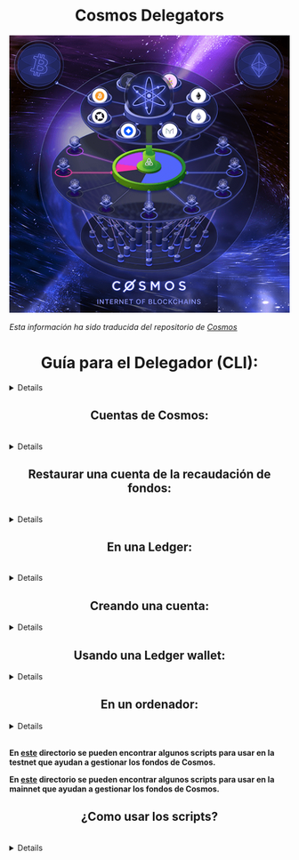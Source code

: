 
<h1 align="center">Cosmos Delegators</h1>


<p align="center"> 
<img src="/images/cosmosLogo.png">
</p>


_Esta información ha sido traducida del repositorio de [Cosmos](https://cosmos.network/docs/gaia/delegator-guide-cli.html#table-of-contents)_

<sumary>
  
<h1 align="center">Guía para el Delegador (CLI):</h1>
</sumary>
<details>
 
Este documento contiene toda la información necesaria para que los delegadores interactúen con el Cosmos Hub a través de la Interfaz Comando-Línea (CLI).

<br>

_También contiene instrucciones sobre cómo administrar las cuentas, restaurar las cuentas desde la recaudación de fondos y usar un dispositivo LedgerNano._
</details>

<sumary>
<h2 align="center">Cuentas de Cosmos:</h2>
<br>
<details>
En el centro de cada cuenta del Cosmos, hay una semilla, que toma la forma de una mnemotecnia de 12 o 24 palabras. Desde esta mnemotecnia, es posible crear cualquier número de cuentas Cosmos, es decir, pares de claves privadas/llaves públicas. Esto se denomina billetera HD (ver <a href="https://github.com/bitcoin/bips/blob/master/bip-0032.mediawiki">BIP32</a> para más información sobre la especificación de la billetera HD)

_Los fondos almacenados en una cuenta son controlados por la clave privada. Esta clave privada se genera utilizando una función unidireccional de la mnemotécnica. Si pierde la clave privada, puede recuperarla usando la mnemotécnica. Sin embargo, si pierde la mnemotécnica, perderá el acceso a todas las claves privadas derivadas. Del mismo modo, si alguien obtiene acceso a tu mnemotécnica, obtiene acceso a todas las cuentas asociadas._
</details>
</sumary>

<sumary>
<h2 align="center">Restaurar una cuenta de la recaudación de fondos:</h2>
<br>
<details>

_Si usted participó en la recaudación de fondos, debe tener en su poder una mnemotécnica de 12 palabras. Los mnemónicos recién generados usan 24 palabras, pero los mnemónicos de 12 palabras también son compatibles con todas las herramientas de Cosmos._
</details>
</sumary>

<sumary>
<h2 align="center">En una Ledger:</h2>
<br>
<details>
En el núcleo de un dispositivo Ledger, hay una mnemotécnica utilizada para generar cuentas en múltiples cadenas de bloques (incluyendo el Cosmos Hub). Normalmente, creará una nueva mnemotécnica cuando inicialice el dispositivo Ledger. Sin embargo, es posible decirle al dispositivo Ledger que utilice un mnemotécnico proporcionado por el usuario. Sigamos adelante y veamos cómo puedes introducir la mnemotécnica que obtuviste durante la recaudación de fondos como la semilla de tu dispositivo Ledger.

Los siguientes pasos deben realizarse en un dispositivo de ledger no inicializado:

1. Conecte su dispositivo Ledger al ordenador a través de USB

2. Presione ambos botones

3. NO elija la opción "Configurar como nuevo dispositivo". En su lugar, elija "Restaurar configuración".

4. Elija un PIN

5. Elija la opción de 12 palabras

6. Ingrese cada una de las palabras que recibió durante la recaudación de fondos, en el orden correcto.

_Su ledger está ahora correctamente configurado con su mnemotécnico de recaudación de fondos! No pierdas este mnemotécnico! Si su Ledger está comprometida, siempre puede restaurar un nuevo dispositivo utilizando la misma mnemotécnica._
</details>
</sumary>


<sumary>
<h2 align="center">Creando una cuenta:</h2>
<details>

_Para crear una cuenta, sólo necesitas tener instalado `gaiacli`. Antes de crearlo, necesita saber dónde desea almacenar e interactuar con sus claves privadas. Las mejores opciones son almacenarlas en un ordenador dedicado sin conexión o en una Ledger wallet. Almacenarlas en su computadora en línea implica más riesgo, ya que cualquiera que se infiltre en su computadora a través de Internet podría extraer sus claves privadas y robar sus fondos._
</details>
</sumary>

<sumary>
<h2 align="center">Usando una Ledger wallet:</h2>
<details>

Al inicializar la Ledger, se genera una mnemotécnica de 24 palabras que se almacena en el dispositivo. Esta mnemotécnica es compatible con Cosmos y de ella se pueden derivar cuentas del Cosmos. Por lo tanto, todo lo que tienes que hacer es hacer tu libro de contabilidad compatible con gaiacli. Para ello, debe seguir los siguientes pasos:

1. Descargue la aplicación Ledger [aquí](https://www.ledger.com/pages/ledger-live).

2. Conecte su Ledger a través de USB y actualícelo con el firmware más reciente.

3. Vaya a la tienda de aplicaciones de Ledger y descargue la aplicación "Cosmos" (_esto puede tardar un poco_). Nota: Para poder descargar la aplicación "Cosmos", es posible que tenga que habilitar el `modo de desarrollo` en la `configuración` del Ledger Live.

4. Navegue hasta la aplicación Cosmos en su Ledger.

Luego, para crear una cuenta, use el siguiente comando:
```
gaiacli keys add <NombreDeLaCuenta> --ledger 
```

* `NombreDeLaCuenta` es el nombre de la cuenta. Es una referencia al número de cuenta utilizado para derivar el par de claves de la mnemotécnica. Usted usará este nombre para identificar su cuenta cuando quiera enviar una transacción.

* Puede añadir el indicador opcional `--account` para especificar la ruta (`0`, `1`, `2`,...) que desea utilizar para generar su cuenta. Por defecto, se genera la cuenta `0`.
</details>
</sumary>


<sumary>
<h2 align="center">En un ordenador:</h2>
<details>

Para restaurar una cuenta utilizando una nemotécnica de recaudación de fondos y almacenar la clave privada cifrada asociada en un ordenador, utilice el siguiente comando:

```
gaiacli keys add --recover <NombreDeWallet>
```

Se le pedirá que introduzca una frase de contraseña que se utiliza para cifrar la clave privada de la cuenta `0` en el disco. Cada vez que desee enviar una transacción, se le solicitará esta contraseña. Si pierdes la contraseña, siempre puedes recuperar la clave privada con la mnemotécnica.

* `<NombreDeWallet>`  es el nombre de la cuenta. Es una referencia al número de cuenta utilizado para derivar el par de claves de la mnemotécnica. Usted usará este nombre para identificar su cuenta cuando quiera enviar una transacción.

* Puede añadir el indicador opcional `--account` para especificar la ruta (0, 1, 2,...) que desea utilizar para generar su cuenta. Por defecto, se genera la cuenta `0`.
</details>
</sumary>

<br>


**En [este](/scriptsTestnet/) directorio se pueden encontrar algunos scripts para usar en la testnet que ayudan a gestionar los fondos de Cosmos.**

**En [este](/scriptsMainnet/) directorio se pueden encontrar algunos scripts para usar en la mainnet que ayudan a gestionar los fondos de Cosmos.**

<sumary>
<h2 align="center">¿Como usar los scripts?</h2>
<br>
<details>

* Para poder usar los scripts necesitamos clonar el repositorio y darle permisos de ejecución a los mismos.

1. Clonamos el repositorio en nuestro ordenador:

    `git clone https://github.com/Colm3na/Cosmos-Delegators.git`

2. Entramos en el directorio que contiene los scripts y le damos permisos de ejecución (`chmod +x`):

    `cd Cosmos-Delegators/scripts/`

    `chmod +x balance createWallet delegate importWallet install redelegate sendtx txOffline unbond validators`

3. Ejecutamos los scripts poniendo `./` + el nombre del script (debemos estar en el directorio scripts):

    > Ej:
    `./balance`

</details>
</sumary>
